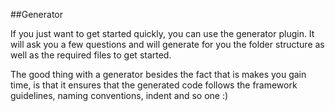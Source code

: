 ##Generator

If you just want to get started quickly, you can use the generator plugin. It will ask you a few questions and will generate for you the folder structure as well as the required files to get started.

The good thing with a generator besides the fact that is makes you gain time, is that it ensures that the generated code follows the framework guidelines, naming conventions, indent and so one :)